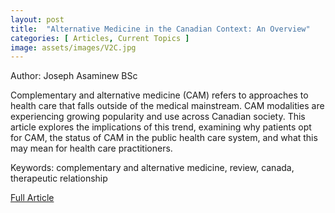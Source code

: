 ```yaml
---
layout: post
title:  "Alternative Medicine in the Canadian Context: An Overview"
categories: [ Articles, Current Topics ]
image: assets/images/V2C.jpg
---
```


Author: Joseph Asaminew BSc 

Complementary and alternative medicine (CAM) refers to approaches to health care that falls outside of the medical mainstream. CAM modalities are experiencing growing popularity and use across Canadian society. This article explores the implications of this trend, examining why patients opt for CAM, the status of CAM in the public health care system, and what this may mean for health care practitioners. 

Keywords:  complementary and alternative medicine, review, canada, therapeutic relationship

<a href = "/assets/documents/V2I1/V2I1A12.pdf"> Full Article </a>